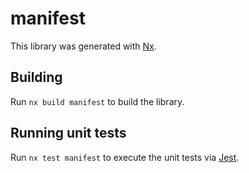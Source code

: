 # manifest

This library was generated with [Nx](https://nx.dev).

## Building

Run `nx build manifest` to build the library.

## Running unit tests

Run `nx test manifest` to execute the unit tests via [Jest](https://jestjs.io).

